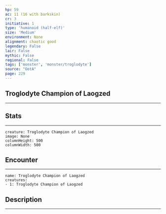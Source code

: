 ```yaml
---
hp: 59
ac: 11 (16 with barkskin)
cr: 3
initiative: 1
type: 'humanoid (half-elf)'    
size: 'Medium'
environment: None
alignment: chaotic good
legendary: False
lair: False
mythic: False
regional: False
tags: ['monster', 'monster/troglodyte']
source: "OotA"
page: 229
---
```


## Troglodyte Champion of Laogzed
---



## Stats
---

```statblock
creature: Troglodyte Champion of Laogzed
image: None
columnHeight: 500
columnWidth: 500
```

## Encounter
---

```encounter-table
name: Troglodyte Champion of Laogzed
creatures:
- 1: Troglodyte Champion of Laogzed
```

## Description
---




